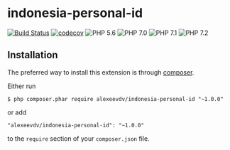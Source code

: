 indonesia-personal-id
================

[![Build Status](https://travis-ci.org/alexeevdv/indonesia-personal-id.svg?branch=master)](https://travis-ci.org/alexeevdv/indonesia-personal-id) 
[![codecov](https://codecov.io/gh/alexeevdv/indonesia-personal-id/branch/master/graph/badge.svg)](https://codecov.io/gh/alexeevdv/indonesia-personal-id)
![PHP 5.6](https://img.shields.io/badge/PHP-5.6-green.svg) 
![PHP 7.0](https://img.shields.io/badge/PHP-7.0-green.svg) 
![PHP 7.1](https://img.shields.io/badge/PHP-7.1-green.svg) 
![PHP 7.2](https://img.shields.io/badge/PHP-7.2-green.svg)

## Installation

The preferred way to install this extension is through [composer](http://getcomposer.org/download/).

Either run

```
$ php composer.phar require alexeevdv/indonesia-personal-id "~1.0.0"
```

or add

```
"alexeevdv/indonesia-personal-id": "~1.0.0"
```

to the ```require``` section of your `composer.json` file.
